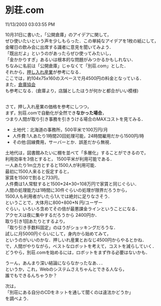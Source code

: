 別荘.com
====
11/13/2003 03:03:55 PM


<p>10月31日に書いた，「公開倉庫」のアイデアに関して，<br />
ぜひ使いたいという声を少しもらった．この単純なアイデアを1枚の紙にして，<br />
金曜日の飲み会に出席する識者に意見を聞いてみよう．<br />
「既出だよ」というのがあったらぜひ使ってみたいし，<br />
「金かかりすぎ」あるいは根本的な問題がみつかるかもしれない．<br />
ちなみに名前は「公開倉庫」じゃなくて「別荘.com」とした．<br />
それから，<a href="http://www.oshiire.co.jp/">押し入れ産業</a>が参考になる．<br />
ここでは，約104x75x160のスペースで月4500円の料金となっている．<br />
また，<a href="http://www.nissokyo.or.jp/soko_gaiyo/index.html">倉庫協会</a><br />
も参考になる．(倉庫より，店舗としたほうが何かと都合がいい模様)</p>

<p><br />
さて，押し入れ産業の価格を参考にしつつ，<br />
まず，別荘.comで自動化が全然でき<strong>なかった場合</strong>，<br />
つまり人間が取り引き事務を引きうける場合のMAXコストを見てみる．</p>

<ul>
<li>土地代：北海道の事務所，500平米で100万円/月</li>
<li>人件費:1人あたり1時間20回処理可能，24時間雇用だから1500円/時</li>
<li>その他:回線費用，サーバーとか．誤差だから無視．</li>
</ul>

<p>土地代は，図書館みたいに棚を並べて「多層化」することができるので，<br />
利用効率を3倍とすると， 1500平米が利用可能である．<br />
一人あたり1m立方とすると1500人が利用可能．<br />
最初に1500人来ると仮定すると，<br />
家賃を1500で割ると733円，<br />
人件費は1人常駐すると1500*24*30=108万円で家賃と同じぐらい．<br />
人間の処理能力は1時間に30件ぐらいの処理が限界だろうから，<br />
1500人も利用者がいたら1人では絶対に足りなさそう．<br />
ということで，大体月に800+800*N 円/ユーザー<br />
ぐらい，いろいろ含めてその倍が最悪課金ラインということになる．<br />
アクセスは夜に集中するだろうから 2400円か．<br />
取り引き1回あたりとするより，<br />
「取り引き手数料固定」のほうがショッキングだろうな．<br />
試しに月5000円ぐらいにして，身内から始めてみて，<br />
というのがいいのかな．押しいれ産業とおなじ4500円からやるとかね．<br />
で，人間がやりながら，ベストなロボットを考えて，コストを減らしていく．<br />
どうやら，別荘.comを始めるには，ロボットをまず作る必要はないかも．</p>

<p></p>

<p>うーん，あんまり深い結論にならなかったなあ．．．<br />
というか，これ，Webのシステムさえちゃんとできる人なら，<br />
誰でもできるんちゃうか？</p>

<p></p>

<p>次は，<br />
「別荘にある自分のCDをネットを通して聞くのは違法かどうか」<br />
を調べよう．</p>
